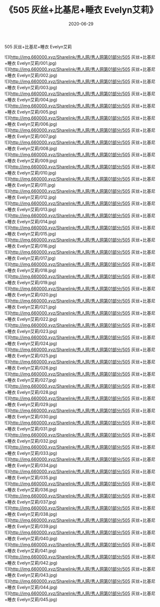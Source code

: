 ﻿---
layout: post
title:  《505 灰丝+比基尼+睡衣 Evelyn艾莉》
date:   2020-06-29
img: http://img.660000.xyz/Sharelink/秀人网/秀人网第01部分/505 灰丝+比基尼+睡衣 Evelyn艾莉/000.jpg
categories: [美女, 清纯, 唯美]
---

505 灰丝+比基尼+睡衣 Evelyn艾莉

  ![](http://img.660000.xyz/Sharelink/秀人网/秀人网第01部分/505 灰丝+比基尼+睡衣 Evelyn艾莉/001.jpg) <br> ![](http://img.660000.xyz/Sharelink/秀人网/秀人网第01部分/505 灰丝+比基尼+睡衣 Evelyn艾莉/002.jpg) <br> ![](http://img.660000.xyz/Sharelink/秀人网/秀人网第01部分/505 灰丝+比基尼+睡衣 Evelyn艾莉/003.jpg) <br> ![](http://img.660000.xyz/Sharelink/秀人网/秀人网第01部分/505 灰丝+比基尼+睡衣 Evelyn艾莉/004.jpg) <br> ![](http://img.660000.xyz/Sharelink/秀人网/秀人网第01部分/505 灰丝+比基尼+睡衣 Evelyn艾莉/005.jpg) <br> ![](http://img.660000.xyz/Sharelink/秀人网/秀人网第01部分/505 灰丝+比基尼+睡衣 Evelyn艾莉/006.jpg) <br> ![](http://img.660000.xyz/Sharelink/秀人网/秀人网第01部分/505 灰丝+比基尼+睡衣 Evelyn艾莉/007.jpg) <br> ![](http://img.660000.xyz/Sharelink/秀人网/秀人网第01部分/505 灰丝+比基尼+睡衣 Evelyn艾莉/008.jpg) <br> ![](http://img.660000.xyz/Sharelink/秀人网/秀人网第01部分/505 灰丝+比基尼+睡衣 Evelyn艾莉/009.jpg) <br> ![](http://img.660000.xyz/Sharelink/秀人网/秀人网第01部分/505 灰丝+比基尼+睡衣 Evelyn艾莉/010.jpg) <br> ![](http://img.660000.xyz/Sharelink/秀人网/秀人网第01部分/505 灰丝+比基尼+睡衣 Evelyn艾莉/011.jpg) <br> ![](http://img.660000.xyz/Sharelink/秀人网/秀人网第01部分/505 灰丝+比基尼+睡衣 Evelyn艾莉/012.jpg) <br> ![](http://img.660000.xyz/Sharelink/秀人网/秀人网第01部分/505 灰丝+比基尼+睡衣 Evelyn艾莉/013.jpg) <br> ![](http://img.660000.xyz/Sharelink/秀人网/秀人网第01部分/505 灰丝+比基尼+睡衣 Evelyn艾莉/014.jpg) <br> ![](http://img.660000.xyz/Sharelink/秀人网/秀人网第01部分/505 灰丝+比基尼+睡衣 Evelyn艾莉/015.jpg) <br> ![](http://img.660000.xyz/Sharelink/秀人网/秀人网第01部分/505 灰丝+比基尼+睡衣 Evelyn艾莉/016.jpg) <br> ![](http://img.660000.xyz/Sharelink/秀人网/秀人网第01部分/505 灰丝+比基尼+睡衣 Evelyn艾莉/017.jpg) <br> ![](http://img.660000.xyz/Sharelink/秀人网/秀人网第01部分/505 灰丝+比基尼+睡衣 Evelyn艾莉/018.jpg) <br> ![](http://img.660000.xyz/Sharelink/秀人网/秀人网第01部分/505 灰丝+比基尼+睡衣 Evelyn艾莉/019.jpg) <br> ![](http://img.660000.xyz/Sharelink/秀人网/秀人网第01部分/505 灰丝+比基尼+睡衣 Evelyn艾莉/020.jpg) <br> ![](http://img.660000.xyz/Sharelink/秀人网/秀人网第01部分/505 灰丝+比基尼+睡衣 Evelyn艾莉/021.jpg) <br> ![](http://img.660000.xyz/Sharelink/秀人网/秀人网第01部分/505 灰丝+比基尼+睡衣 Evelyn艾莉/022.jpg) <br> ![](http://img.660000.xyz/Sharelink/秀人网/秀人网第01部分/505 灰丝+比基尼+睡衣 Evelyn艾莉/023.jpg) <br> ![](http://img.660000.xyz/Sharelink/秀人网/秀人网第01部分/505 灰丝+比基尼+睡衣 Evelyn艾莉/024.jpg) <br> ![](http://img.660000.xyz/Sharelink/秀人网/秀人网第01部分/505 灰丝+比基尼+睡衣 Evelyn艾莉/025.jpg) <br> ![](http://img.660000.xyz/Sharelink/秀人网/秀人网第01部分/505 灰丝+比基尼+睡衣 Evelyn艾莉/026.jpg) <br> ![](http://img.660000.xyz/Sharelink/秀人网/秀人网第01部分/505 灰丝+比基尼+睡衣 Evelyn艾莉/027.jpg) <br> ![](http://img.660000.xyz/Sharelink/秀人网/秀人网第01部分/505 灰丝+比基尼+睡衣 Evelyn艾莉/028.jpg) <br> ![](http://img.660000.xyz/Sharelink/秀人网/秀人网第01部分/505 灰丝+比基尼+睡衣 Evelyn艾莉/029.jpg) <br> ![](http://img.660000.xyz/Sharelink/秀人网/秀人网第01部分/505 灰丝+比基尼+睡衣 Evelyn艾莉/030.jpg) <br> ![](http://img.660000.xyz/Sharelink/秀人网/秀人网第01部分/505 灰丝+比基尼+睡衣 Evelyn艾莉/031.jpg) <br> ![](http://img.660000.xyz/Sharelink/秀人网/秀人网第01部分/505 灰丝+比基尼+睡衣 Evelyn艾莉/032.jpg) <br> ![](http://img.660000.xyz/Sharelink/秀人网/秀人网第01部分/505 灰丝+比基尼+睡衣 Evelyn艾莉/033.jpg) <br> ![](http://img.660000.xyz/Sharelink/秀人网/秀人网第01部分/505 灰丝+比基尼+睡衣 Evelyn艾莉/034.jpg) <br> ![](http://img.660000.xyz/Sharelink/秀人网/秀人网第01部分/505 灰丝+比基尼+睡衣 Evelyn艾莉/035.jpg) <br> ![](http://img.660000.xyz/Sharelink/秀人网/秀人网第01部分/505 灰丝+比基尼+睡衣 Evelyn艾莉/036.jpg) <br> ![](http://img.660000.xyz/Sharelink/秀人网/秀人网第01部分/505 灰丝+比基尼+睡衣 Evelyn艾莉/037.jpg) <br> ![](http://img.660000.xyz/Sharelink/秀人网/秀人网第01部分/505 灰丝+比基尼+睡衣 Evelyn艾莉/038.jpg) <br> ![](http://img.660000.xyz/Sharelink/秀人网/秀人网第01部分/505 灰丝+比基尼+睡衣 Evelyn艾莉/039.jpg) <br> ![](http://img.660000.xyz/Sharelink/秀人网/秀人网第01部分/505 灰丝+比基尼+睡衣 Evelyn艾莉/040.jpg) <br> ![](http://img.660000.xyz/Sharelink/秀人网/秀人网第01部分/505 灰丝+比基尼+睡衣 Evelyn艾莉/041.jpg) <br> ![](http://img.660000.xyz/Sharelink/秀人网/秀人网第01部分/505 灰丝+比基尼+睡衣 Evelyn艾莉/042.jpg) <br> ![](http://img.660000.xyz/Sharelink/秀人网/秀人网第01部分/505 灰丝+比基尼+睡衣 Evelyn艾莉/043.jpg) <br> ![](http://img.660000.xyz/Sharelink/秀人网/秀人网第01部分/505 灰丝+比基尼+睡衣 Evelyn艾莉/044.jpg) <br> ![](http://img.660000.xyz/Sharelink/秀人网/秀人网第01部分/505 灰丝+比基尼+睡衣 Evelyn艾莉/045.jpg) <br>